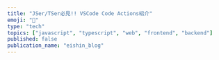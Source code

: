 ```yaml
---
title: "JSer/TSer必見!! VSCode Code Actions紹介"
emoji: "👀"
type: "tech"
topics: ["javascript", "typescript", "web", "frontend", "backend"]
published: false
publication_name: "eishin_blog"
---
```

